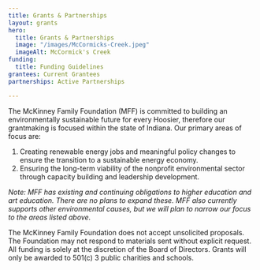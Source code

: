 ```yaml
---
title: Grants & Partnerships
layout: grants
hero:
  title: Grants & Partnerships
  image: "/images/McCormicks-Creek.jpeg"
  imageAlt: McCormick's Creek
funding:
  title: Funding Guidelines
grantees: Current Grantees
partnerships: Active Partnerships

---
```

The McKinney Family Foundation (MFF) is committed to building an environmentally sustainable future for every Hoosier, therefore our grantmaking is focused within the state of Indiana. Our primary areas of focus are:

1. Creating renewable energy jobs and meaningful policy changes to ensure the transition to a sustainable energy economy.
2. Ensuring the long-term viability of the nonprofit environmental sector through capacity building and leadership development.

_Note: MFF has existing and continuing obligations to higher education and art education. There are no plans to expand these. MFF also currently supports other environmental causes, but we will plan to narrow our focus to the areas listed above._

The McKinney Family Foundation does not accept unsolicited proposals. The Foundation may not respond to materials sent without explicit request. All funding is solely at the discretion of the Board of Directors. Grants will only be awarded to 501(c) 3 public charities and schools.